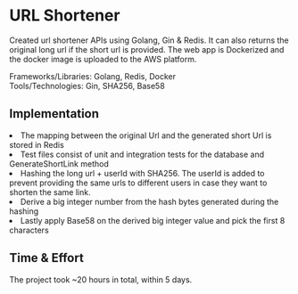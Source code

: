 # URL Shortener
<p>Created url shortener APIs using Golang, Gin & Redis. It can also returns the original long url if the short url is provided. The web app is Dockerized and the docker image is uploaded to the AWS platform.</p>
<p>Frameworks/Libraries: Golang, Redis, Docker<br />
Tools/Technologies: Gin, SHA256, Base58</p>

<h2>Implementation</h2>
<li>The mapping between the original Url and the generated short Url is stored in Redis</li>
<li>Test files consist of unit and integration tests for the database and GenerateShortLink method</li>
<li>Hashing the long url + userId with SHA256. The userId is added to prevent providing the same urls to different users in case they want to shorten the same link.</li>
<li>Derive a big integer number from the hash bytes generated during the hashing</li>
<li>Lastly apply Base58 on the derived big integer value and pick the first 8 characters</li>


<h2>Time & Effort</h2>
The project took ~20 hours in total, within 5 days.
